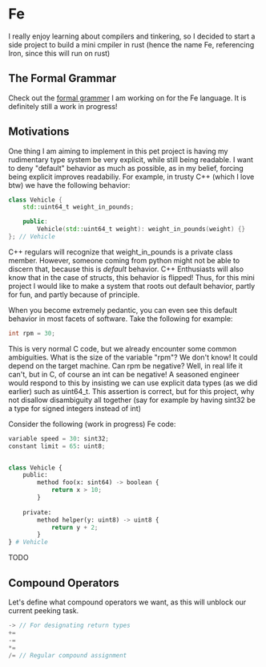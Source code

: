 # Fe
I really enjoy learning about compilers and tinkering, so I decided to start a
side project to build a mini cmpiler in rust (hence the name Fe, referencing
Iron, since this will run on rust)

## The Formal Grammar
Check out the <a href="https://github.com/spineda2019/Fe/blob/main/Grammar.md">formal grammer</a>
I am working on for the Fe language. It is definitely still a work in progress!

## Motivations
One thing I am aiming to implement in this pet project is having my rudimentary
type system be very explicit, while still being readable. I want to deny
"default" behavior as much as possible, as in my belief, forcing being
explicit improves readabiliy. For example, in trusty C++ (which I love btw) we
have the following behavior:

```cpp
class Vehicle {
    std::uint64_t weight_in_pounds;

    public:
        Vehicle(std::uint64_t weight): weight_in_pounds(weight) {}
}; // Vehicle
```

C++ regulars will recognize that weight_in_pounds is a private class member.
However, someone coming from python might not be able to discern that, because
this is *default* behavior. C++ Enthusiasts will also know that in the case of
structs, this behavior is flipped! Thus, for this mini project I would like to
make a system that roots out default behavior, partly for fun, and partly
because of principle.

When you become extremely pedantic, you can even see this default behavior in
most facets of software. Take the following for example:

```c
int rpm = 30;
```

This is very normal C code, but we already encounter some common ambiguities.
What is the size of the variable "rpm"? We don't know! It could depend on the
target machine. Can rpm be negative? Well, in real life it can't, but in C,
of course an int can be negative! A seasoned engineer would respond to this by
insisting we can use explicit data types (as we did earlier) such as uint64_t.
This assertion is correct, but for this project, why not disallow disambiguity
all together (say for example by having sint32 be a type for signed integers
instead of int)

Consider the following (work in progress) Fe code:

```py
variable speed = 30: sint32;
constant limit = 65: uint8;


class Vehicle {
    public:
        method foo(x: sint64) -> boolean {
            return x > 10;
        }
            
    private:
        method helper(y: uint8) -> uint8 {
            return y + 2;
        }
} # Vehicle
```

TODO

## Compound Operators
Let's define what compound operators we want, as this will unblock our current
peeking task.

```c
-> // For designating return types
+=
-=
*=
/= // Regular compound assignment
```
